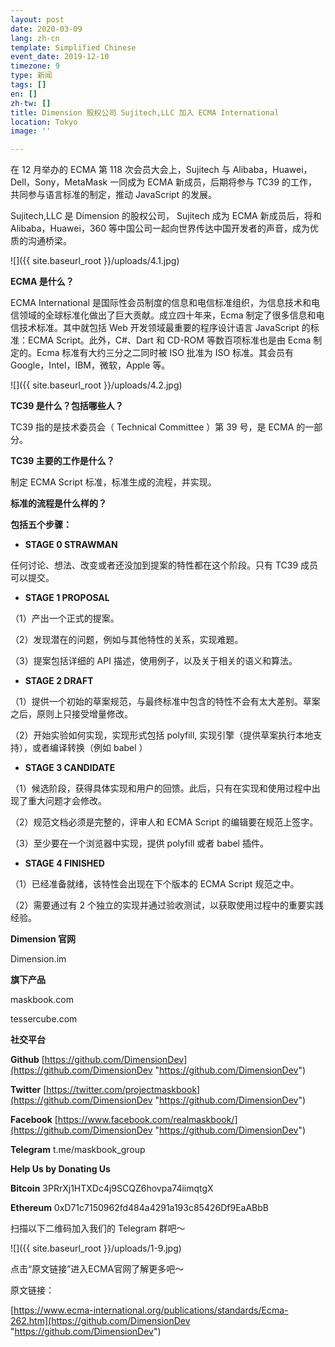 ```yaml
---
layout: post
date: 2020-03-09
lang: zh-cn
template: Simplified Chinese
event_date: 2019-12-10
timezone: 9
type: 新闻
tags: []
en: []
zh-tw: []
title: Dimension 股权公司 Sujitech,LLC 加入 ECMA International
location: Tokyo
image: ''

---
```

在 12 月举办的 ECMA 第 118 次会员大会上，Sujitech 与 Alibaba，Huawei，Dell，Sony，MetaMask 一同成为 ECMA 新成员，后期将参与 TC39 的工作，共同参与语言标准的制定，推动 JavaScript 的发展。

Sujitech,LLC 是 Dimension 的股权公司， Sujitech 成为 ECMA 新成员后，将和Alibaba，Huawei，360 等中国公司一起向世界传达中国开发者的声音，成为优质的沟通桥梁。

![]({{ site.baseurl_root }}/uploads/4.1.jpg)

**ECMA 是什么？**

ECMA International 是国际性会员制度的信息和电信标准组织，为信息技术和电信领域的全球标准化做出了巨大贡献。成立四十年来，Ecma 制定了很多信息和电信技术标准。其中就包括 Web 开发领域最重要的程序设计语言 JavaScript 的标准：ECMA Script。此外，C#、Dart 和 CD-ROM 等数百项标准也是由 Ecma 制定的。Ecma 标准有大约三分之二同时被 ISO 批准为 ISO 标准。其会员有Google，Intel，IBM，微软，Apple 等。

![]({{ site.baseurl_root }}/uploads/4.2.jpg)

**TC39 是什么？包括哪些人？**

TC39 指的是技术委员会（ Technical Committee ）第 39 号，是 ECMA 的一部分。

**TC39 主要的工作是什么？**

制定 ECMA Script 标准，标准生成的流程，并实现。

**标准的流程是什么样的？**

**包括五个步骤：**

* **STAGE 0 STRAWMAN**

任何讨论、想法、改变或者还没加到提案的特性都在这个阶段。只有 TC39 成员可以提交。

* **STAGE 1 PROPOSAL**

（1）产出一个正式的提案。

（2）发现潜在的问题，例如与其他特性的关系，实现难题。

（3）提案包括详细的 API 描述，使用例子，以及关于相关的语义和算法。

* **STAGE 2 DRAFT**

（1）提供一个初始的草案规范，与最终标准中包含的特性不会有太大差别。草案之后，原则上只接受增量修改。

（2）开始实验如何实现，实现形式包括 polyfill, 实现引擎（提供草案执行本地支持），或者编译转换（例如 babel ）

*  **STAGE 3 CANDIDATE**

（1）候选阶段，获得具体实现和用户的回馈。此后，只有在实现和使用过程中出现了重大问题才会修改。

（2）规范文档必须是完整的，评审人和 ECMA Script 的编辑要在规范上签字。

（3）至少要在一个浏览器中实现，提供 polyfill 或者 babel 插件。

* **STAGE 4 FINISHED**

（1）已经准备就绪，该特性会出现在下个版本的 ECMA Script 规范之中。

（2）需要通过有 2 个独立的实现并通过验收测试，以获取使用过程中的重要实践经验。

**Dimension 官网**

Dimension.im

**旗下产品**

maskbook.com

tessercube.com

**社交平台**

**Github** [https://github.com/DimensionDev](https://github.com/DimensionDev "https://github.com/DimensionDev")

**Twitter** [https://twitter.com/projectmaskbook](https://github.com/DimensionDev "https://github.com/DimensionDev")

**Facebook** [https://www.facebook.com/realmaskbook/](https://github.com/DimensionDev "https://github.com/DimensionDev")

**Telegram** t.me/maskbook_group

**Help Us by Donating Us**

**Bitcoin** 3PRrXj1HTXDc4j9SCQZ6hovpa74iimqtgX

**Ethereum** 0xD71c7150962fd484a4291a193c85426Df9EaABbB

扫描以下二维码加入我们的 Telegram 群吧～

![]({{ site.baseurl_root }}/uploads/1-9.jpg)

点击“原文链接”进入ECMA官网了解更多吧～

原文链接：

[https://www.ecma-international.org/publications/standards/Ecma-262.htm](https://github.com/DimensionDev "https://github.com/DimensionDev")